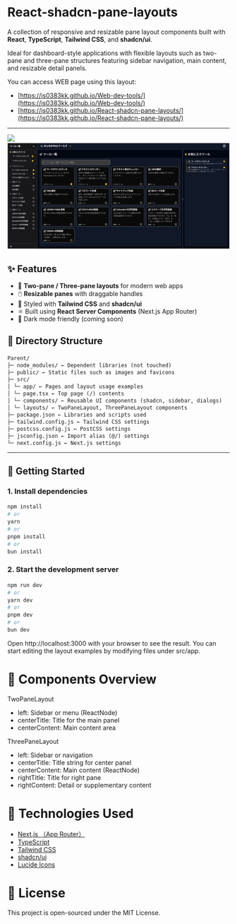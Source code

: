 # React-shadcn-pane-layouts

A collection of responsive and resizable pane layout components built with **React**, **TypeScript**, **Tailwind CSS**, and **shadcn/ui**.

Ideal for dashboard-style applications with flexible layouts such as two-pane and three-pane structures featuring sidebar navigation, main content, and resizable detail panels.

You can access WEB page using this layout:
- [https://is0383kk.github.io/Web-dev-tools/](https://is0383kk.github.io/Web-dev-tools/)
- [https://is0383kk.github.io/React-shadcn-pane-layouts/](https://is0383kk.github.io/React-shadcn-pane-layouts/)

---

![](https://github.com/is0383kk/React-shadcn-pane-layouts/blob/main/public/sample.jpeg)
![](https://github.com/is0383kk/Web-dev-tools/blob/main/sample.png)

## ✨ Features

- 📐 **Two-pane / Three-pane layouts** for modern web apps
- 🖱️ **Resizable panes** with draggable handles
- 🎨 Styled with **Tailwind CSS** and **shadcn/ui**
- ⚛️ Built using **React Server Components** (Next.js App Router)
- 🌙 Dark mode friendly (coming soon)





## 📁 Directory Structure

```
Parent/
├─ node_modules/ ← Dependent libraries (not touched)
├─ public/ ← Static files such as images and favicons
├─ src/
│ └─ app/ ← Pages and layout usage examples
│ └─ page.tsx ← Top page (/) contents
│ └─ components/ ← Reusable UI components (shadcn, sidebar, dialogs)
│ └─ layouts/ ← TwoPaneLayout, ThreePaneLayout components
├─ package.json ← Libraries and scripts used
├─ tailwind.config.js ← Tailwind CSS settings
├─ postcss.config.js ← PostCSS settings
├─ jsconfig.json ← Import alias (@/) settings
└─ next.config.js ← Next.js settings
```

---

## 🚀 Getting Started

### 1. Install dependencies

```bash
npm install
# or
yarn
# or
pnpm install
# or
bun install
```

### 2. Start the development server

```bash
npm run dev
# or
yarn dev
# or
pnpm dev
# or
bun dev
```

Open http://localhost:3000 with your browser to see the result.
You can start editing the layout examples by modifying files under src/app.

# 🧩 Components Overview

TwoPaneLayout

- left: Sidebar or menu (ReactNode)
- centerTitle: Title for the main panel
- centerContent: Main content area

ThreePaneLayout

- left: Sidebar or navigation
- centerTitle: Title string for center panel
- centerContent: Main content (ReactNode)
- rightTitle: Title for right pane
- rightContent: Detail or supplementary content

# 🧱 Technologies Used

- [Next.js （App Router）](https://nextjs.org/docs/app)
- [TypeScript](https://www.typescriptlang.org/)
- [Tailwind CSS](https://tailwindcss.com/)
- [shadcn/ui](https://ui.shadcn.dev/)
- [Lucide Icons](https://lucide.dev/icons/)

# 📄 License

This project is open-sourced under the MIT License.
